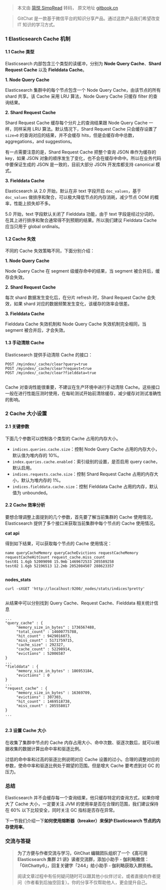 > 本文由 [简悦 SimpRead](http://ksria.com/simpread/) 转码， 原文地址 [gitbook.cn](https://gitbook.cn/gitchat/column/5ce4ff9a308dd66813d92799/topic/5ce517ea308dd66813d929e7)

> GitChat 是一款基于微信平台的知识分享产品。通过这款产品我们希望改变 IT 知识的学习方式。

### 1 Elasticsearch Cache 机制

#### 1.1 Cache 类型

Elasticsearch 内部包含三个类型的读缓冲，分别为 **Node Query Cache**、**Shard Request Cache** 以及 **Fielddata Cache**。

**1. Node Query Cache**

Elasticsearch 集群中的每个节点包含一个 Node Query Cache，由该节点的所有 shard 共享。该 Cache 采用 LRU 算法，Node Query Cache 只缓存 filter 的查询结果。

**2. Shard Request Cache**

Shard Request Cache 缓存每个分片上的查询结果跟 Node Query Cache 一样，同样采用 LRU 算法。默认情况下，Shard Request Cache 只会缓存设置了 `size=0` 的查询对应的结果，并不会缓存 hits，但是会缓存命中总数，aggregations，and suggestions。

有一点需要注意的是，Shard Request Cache 把整个查询 JSON 串作为缓存的 key，如果 JSON 对象的顺序发生了变化，也不会在缓存中命中。所以在业务代码中要保证生成的 JSON 是一致的，目前大部分 JSON 开发库都支持 canonical 模式。

**3. Fielddata Cache**

Elasticsearch 从 2.0 开始，默认在非 text 字段开启 `doc_values`，基于 `doc_values` 做排序和聚合，可以极大降低节点的内存消耗，减少节点 OOM 的概率，性能上损失却不多。

5.0 开始，text 字段默认关闭了 Fielddata 功能，由于 text 字段是经过分词的，在其上进行排序和聚合通常得不到预期的结果。所以我们建议 Fielddata Cache 应当只用于 global ordinals。

#### 1.2 Cache 失效

不同的 Cache 失效策略不同，下面分别介绍：

**1. Node Query Cache**

Node Query Cache 在 segment 级缓存命中的结果，当 segment 被合并后，缓存会失效。

**2. Shard Request Cache**

每次 shard 数据发生变化后，在分片 refresh 时，Shard Request Cache 会失效，如果 shard 对应的数据频繁发生变化，该缓存的效率会很差。

**3. Fielddata Cache**

Fielddata Cache 失效机制和 Node Query Cache 失效机制完全相同，当 segment 被合并后，才会失效。

#### 1.3 手动清除 Cache

Elasticsearch 提供手动清除 Cache 的接口：

```
POST /myindex/_cache/clear?query=true      
POST /myindex/_cache/clear?request=true    
POST /myindex/_cache/clear?fielddata=true   


```

Cache 对查询性能很重要，不建议在生产环境中进行手动清除 Cache。这些接口一般在进行性能压测时使用，在每轮测试开始前清除缓存，减少缓存对测试准确性的影响。

### 2 Cache 大小设置

#### 2.1 关键参数

下面几个参数可以控制各个类型的 Cache 占用的内存大小。

*   `indices.queries.cache.size`：控制 Node Query Cache 占用的内存大小，默认值为堆内存的 10%。
*   `index.queries.cache.enabled`：索引级别的设置，是否启用 query cache，默认启用。
*   `indices.requests.cache.size`：控制 Shard Request Cache 占用的内存大小，默认为堆内存的 1%。
*   `indices.fielddata.cache.size`：控制 Fielddata Cache 占用的内存，默认值为 unbounded。

#### 2.2 Cache 效率分析

要想合理调整上面提到的几个参数，首先要了解当前集群的 Cache 使用情况，Elasticsearch 提供了多个接口来获取当前集群中每个节点的 Cache 使用情况。

**cat api**

得到如下结果，可以获取每个节点的 Cache 使用情况：

```
name queryCacheMemory queryCacheEvictions requestCacheMemory requestCacheHitCount request_cache.miss_count
test01 1.6gb 52009098 15.9mb 1469672533 205589258
test02 1.6gb 52196513 12.2mb 2052084507 288623357


```

**nodes_stats**

```
curl -sXGET 'http://localhost:9200/_nodes/stats/indices?pretty'


```

从结果中可以分别找到 Query Cache、Request Cache、Fielddata 相关统计信息

```
...
"query_cache" : {
     "memory_size_in_bytes" : 1736567488,
     "total_count" : 14600775788,
     "hit_count" : 9429016073,
     "miss_count" : 5171759715,
     "cache_size" : 292327,
     "cache_count" : 52298914,
     "evictions" : 52006587
}
...
"fielddata" : {
     "memory_size_in_bytes" : 186953184,
     "evictions" : 0
}
...
"request_cache" : {
     "memory_size_in_bytes" : 16369709,
     "evictions" : 307303,
     "hit_count" : 1469518738,
     "miss_count" : 205558017
}
...


```

#### 2.3 设置 Cache 大小

在收集了集群中节点的 Cache 内存占用大小、命中次数、驱逐次数后，就可以根据收集的数据计算出命中率和驱逐比例。

过低的命中率和过高的驱逐比例说明对应 Cache 设置的过小。合理的调整对应的参数，使命中率和驱逐比例处于期望的范围。但是增大 Cache 要考虑到对 GC 的压力。

### 总结

Elasticsearch 并不会缓存每一个查询结果，他只缓存特定的查询方式，如果你增大了 Cache 大小，一定要关注 JVM 的使用率是否在合理的范围，我们建议保持在 60% 以下比较安全，同时关注 GC 指标是否存在异常。

下一节我们介绍一下**如何使用熔断器（breaker）来保护 Elasticsearch 节点的内存使用率**。

### 交流与答疑

> **为了方便与作者交流与学习，GitChat 编辑团队组织了一个《高可用 Elasticsearch 集群 21 讲》读者交流群，添加小助手 - 伽利略微信：「GitChatty6」，回复关键字「244」给小助手 - 伽利略获取入群资格。**
> 
> 阅读文章过程中有任何疑问随时可以跟其他小伙伴讨论，或者直接向作者提问（作者看到后抽空回复）。你的分享不仅帮助他人，更会提升自己。